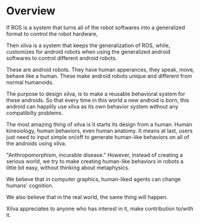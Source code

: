 # Overview
If ROS is a system that turns all of the robot softwares into a generalized format to control the robot hardware,

Then xilva is a system that keeps the generalization of ROS, 
while, customizes for android robots when using the generalized android softwares to control different android robots.

These are android robots. They have human apperances, they speak, move, behave like a human. These make android robots unique and different from normal humanoids.

The purpose to design xilva, is to make a reusable behavioral system for these androids. So that every time in this world a new android is born, this android can happlily use xilva as its own behavior system without any compatibilty problems.

The most amazing thing of xilva is it starts its design from a human. Human kinesiology, human behaviors, even human anatomy.
It means at last, users just need to input simple on/off to generate human-like behaviors on all of the androids using xilva.

"Anthropomorphism, incurable disease." However, instead of creating a serious world, we try to make creating human-like behaviors in robots a little bit easy, without thinking about metaphysics.

We believe that in computer graphics, human-liked agents can change humans' cognition. 

We also believe that in the real world, the same thing will happen.

Xilva appreciates to anyone who has interest in it, make contribution to/with it.
